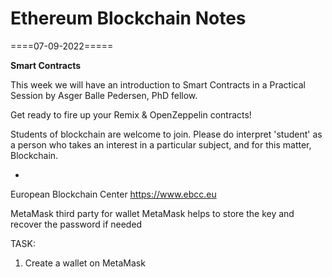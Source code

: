 # Ethereum Blockchain Notes

====07-09-2022=====

<b>Smart Contracts</b>

This week we will have an introduction to Smart Contracts in a Practical Session by Asger Balle Pedersen, PhD fellow.

Get ready to fire up your Remix & OpenZeppelin contracts!

Students of blockchain are welcome to join. Please do interpret 'student' as a person who takes an interest in a particular subject, and for this matter, Blockchain.

-
European Blockchain Center
https://www.ebcc.eu

MetaMask third party for wallet
MetaMask helps to store the key and recover the password if needed

TASK:
1. Create a wallet on MetaMask
